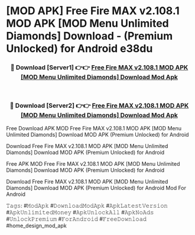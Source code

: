 # [MOD APK] Free Fire MAX v2.108.1 MOD APK [MOD Menu Unlimited Diamonds] Download - (Premium Unlocked) for Android e38du



<div align="center">
<h3>🔴 Download [Server1] 👉👉 <a href="https://momento.my/?title=Free_Fire_MAX_v2.108.1_MOD_APK_[MOD_Menu_Unlimited_Diamonds]_Download">Free Fire MAX v2.108.1 MOD APK [MOD Menu Unlimited Diamonds] Download Mod Apk</a></h3><br>

<h3>🔴 Download [Server2] 👉👉 <a href="https://momento.my/?title=Free_Fire_MAX_v2.108.1_MOD_APK_[MOD_Menu_Unlimited_Diamonds]_Download">Free Fire MAX v2.108.1 MOD APK [MOD Menu Unlimited Diamonds] Download Mod Apk</a></h3>
</div>



Free Download APK MOD Free Fire MAX v2.108.1 MOD APK [MOD Menu Unlimited Diamonds] Download MOD APK (Premium Unlocked) for Android

Download Free Fire MAX v2.108.1 MOD APK [MOD Menu Unlimited Diamonds] Download MOD APK (Premium Unlocked) for Android

Free APK MOD Free Fire MAX v2.108.1 MOD APK [MOD Menu Unlimited Diamonds] Download MOD APK (Premium Unlocked) for Android

Download Free Fire MAX v2.108.1 MOD APK [MOD Menu Unlimited Diamonds] Download MOD APK (Premium Unlocked) for Android Mod For Android

𝚃𝚊𝚐𝚜: #𝙼𝚘𝚍𝙰𝚙𝚔 #𝙳𝚘𝚠𝚗𝚕𝚘𝚊𝚍𝙼𝚘𝚍𝙰𝚙𝚔 #𝙰𝚙𝚔𝙻𝚊𝚝𝚎𝚜𝚝𝚅𝚎𝚛𝚜𝚒𝚘𝚗 #𝙰𝚙𝚔𝚄𝚗𝚕𝚒𝚖𝚒𝚝𝚎𝚍𝙼𝚘𝚗𝚎𝚢 #𝙰𝚙𝚔𝚄𝚗𝚕𝚘𝚌𝚔𝙰𝚕𝚕 #𝙰𝚙𝚔𝙽𝚘𝙰𝚍𝚜 #𝚄𝚗𝚕𝚘𝚌𝚔𝙿𝚛𝚎𝚖𝚒𝚞𝚖 #𝙵𝚘𝚛𝙰𝚗𝚍𝚛𝚘𝚒𝚍 #𝙵𝚛𝚎𝚎𝙳𝚘𝚠𝚗𝚕𝚘𝚊𝚍 #home_design_mod_apk
